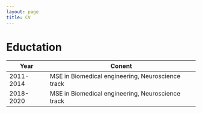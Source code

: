 ```yaml
---
layout: page
title: CV
---
```


# Eductation
|Year|Conent|
|------|---|
|2011-2014|MSE in Biomedical engineering, Neuroscience track|
|2018-2020|MSE in Biomedical engineering, Neuroscience track|
